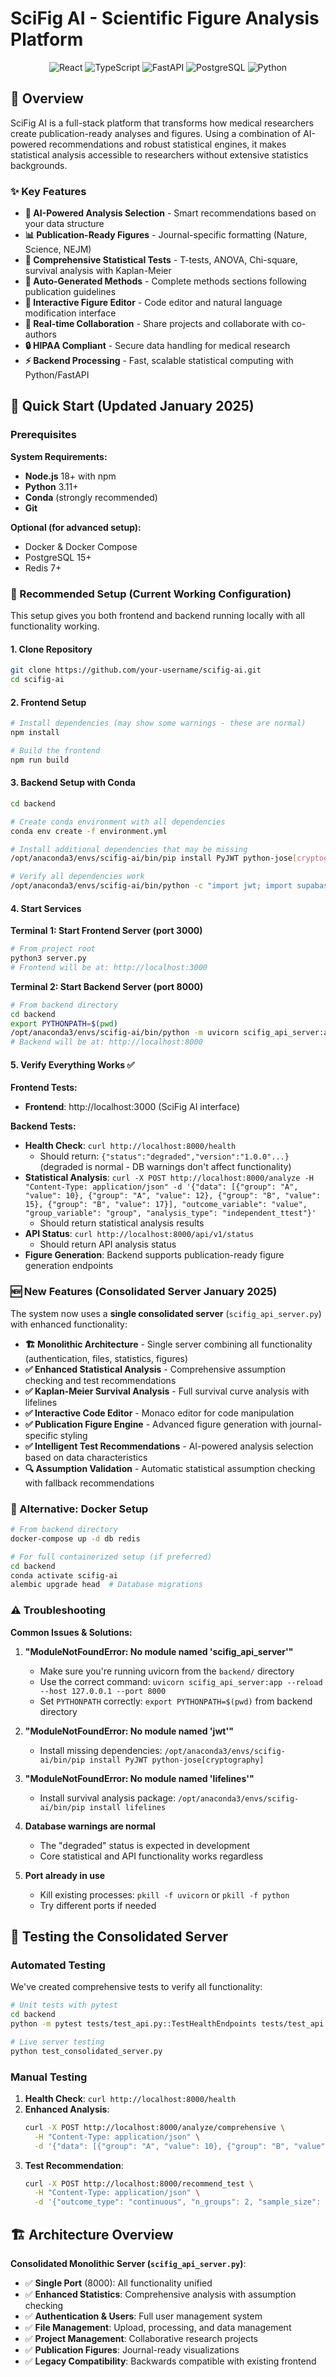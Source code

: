 # SciFig AI - Scientific Figure Analysis Platform

<div align="center">
  <img src="https://img.shields.io/badge/React-18.3.1-blue?style=for-the-badge&logo=react" alt="React" />
  <img src="https://img.shields.io/badge/TypeScript-5.5.3-blue?style=for-the-badge&logo=typescript" alt="TypeScript" />
  <img src="https://img.shields.io/badge/FastAPI-0.104.1-green?style=for-the-badge&logo=fastapi" alt="FastAPI" />
  <img src="https://img.shields.io/badge/PostgreSQL-15-blue?style=for-the-badge&logo=postgresql" alt="PostgreSQL" />
  <img src="https://img.shields.io/badge/Python-3.11-yellow?style=for-the-badge&logo=python" alt="Python" />
</div>

## 🧬 Overview

SciFig AI is a full-stack platform that transforms how medical researchers create publication-ready analyses and figures. Using a combination of AI-powered recommendations and robust statistical engines, it makes statistical analysis accessible to researchers without extensive statistics backgrounds.

### ✨ Key Features

- **🤖 AI-Powered Analysis Selection** - Smart recommendations based on your data structure  
- **📊 Publication-Ready Figures** - Journal-specific formatting (Nature, Science, NEJM)
- **🔬 Comprehensive Statistical Tests** - T-tests, ANOVA, Chi-square, survival analysis with Kaplan-Meier
- **📝 Auto-Generated Methods** - Complete methods sections following publication guidelines
- **🎨 Interactive Figure Editor** - Code editor and natural language modification interface
- **👥 Real-time Collaboration** - Share projects and collaborate with co-authors
- **🔒 HIPAA Compliant** - Secure data handling for medical research
- **⚡ Backend Processing** - Fast, scalable statistical computing with Python/FastAPI

## 🚀 Quick Start (Updated January 2025)

### Prerequisites

**System Requirements:**
- **Node.js** 18+ with npm
- **Python** 3.11+ 
- **Conda** (strongly recommended)
- **Git**

**Optional (for advanced setup):**
- Docker & Docker Compose
- PostgreSQL 15+
- Redis 7+

### 🎯 Recommended Setup (Current Working Configuration)

This setup gives you both frontend and backend running locally with all functionality working.

#### 1. Clone Repository
```bash
git clone https://github.com/your-username/scifig-ai.git
cd scifig-ai
```

#### 2. Frontend Setup
```bash
# Install dependencies (may show some warnings - these are normal)
npm install

# Build the frontend
npm run build
```

#### 3. Backend Setup with Conda
```bash
cd backend

# Create conda environment with all dependencies
conda env create -f environment.yml

# Install additional dependencies that may be missing
/opt/anaconda3/envs/scifig-ai/bin/pip install PyJWT python-jose[cryptography] supabase lifelines

# Verify all dependencies work
/opt/anaconda3/envs/scifig-ai/bin/python -c "import jwt; import supabase; import lifelines; from publication_viz_engine import PublicationVizEngine; print('✅ All dependencies working')"
```

#### 4. Start Services

**Terminal 1: Start Frontend Server (port 3000)**
```bash
# From project root
python3 server.py
# Frontend will be at: http://localhost:3000
```

**Terminal 2: Start Backend Server (port 8000)**
```bash
# From backend directory
cd backend
export PYTHONPATH=$(pwd)
/opt/anaconda3/envs/scifig-ai/bin/python -m uvicorn scifig_api_server:app --reload --host 127.0.0.1 --port 8000
# Backend will be at: http://localhost:8000
```

#### 5. Verify Everything Works ✅

**Frontend Tests:**
- **Frontend**: http://localhost:3000 (SciFig AI interface)

**Backend Tests:**
- **Health Check**: `curl http://localhost:8000/health` 
  - Should return: `{"status":"degraded","version":"1.0.0"...}` (degraded is normal - DB warnings don't affect functionality)
- **Statistical Analysis**: `curl -X POST http://localhost:8000/analyze -H "Content-Type: application/json" -d '{"data": [{"group": "A", "value": 10}, {"group": "A", "value": 12}, {"group": "B", "value": 15}, {"group": "B", "value": 17}], "outcome_variable": "value", "group_variable": "group", "analysis_type": "independent_ttest"}'`
  - Should return statistical analysis results
- **API Status**: `curl http://localhost:8000/api/v1/status`
  - Should return API analysis status
- **Figure Generation**: Backend supports publication-ready figure generation endpoints

### 🆕 New Features (Consolidated Server January 2025)

The system now uses a **single consolidated server** (`scifig_api_server.py`) with enhanced functionality:

- **🏗️ Monolithic Architecture** - Single server combining all functionality (authentication, files, statistics, figures)
- **✅ Enhanced Statistical Analysis** - Comprehensive assumption checking and test recommendations
- **✅ Kaplan-Meier Survival Analysis** - Full survival curve analysis with lifelines
- **✅ Interactive Code Editor** - Monaco editor for code manipulation  
- **✅ Publication Figure Engine** - Advanced figure generation with journal-specific styling
- **✅ Intelligent Test Recommendations** - AI-powered analysis selection based on data characteristics
- **🔍 Assumption Validation** - Automatic statistical assumption checking with fallback recommendations

### 🐳 Alternative: Docker Setup

```bash
# From backend directory
docker-compose up -d db redis

# For full containerized setup (if preferred)
cd backend
conda activate scifig-ai
alembic upgrade head  # Database migrations
```

### ⚠️ Troubleshooting

**Common Issues & Solutions:**

1. **"ModuleNotFoundError: No module named 'scifig_api_server'"**
   - Make sure you're running uvicorn from the `backend/` directory
   - Use the correct command: `uvicorn scifig_api_server:app --reload --host 127.0.0.1 --port 8000`
   - Set `PYTHONPATH` correctly: `export PYTHONPATH=$(pwd)` from backend directory

2. **"ModuleNotFoundError: No module named 'jwt'"**
   - Install missing dependencies: `/opt/anaconda3/envs/scifig-ai/bin/pip install PyJWT python-jose[cryptography]`

3. **"ModuleNotFoundError: No module named 'lifelines'"**  
   - Install survival analysis package: `/opt/anaconda3/envs/scifig-ai/bin/pip install lifelines`

4. **Database warnings are normal**
   - The "degraded" status is expected in development
   - Core statistical and API functionality works regardless

5. **Port already in use**
   - Kill existing processes: `pkill -f uvicorn` or `pkill -f python`
   - Try different ports if needed

## 🧪 Testing the Consolidated Server

### Automated Testing

We've created comprehensive tests to verify all functionality:

```bash
# Unit tests with pytest
cd backend
python -m pytest tests/test_api.py::TestHealthEndpoints tests/test_api.py::TestEnhancedStatisticalAPI -v

# Live server testing
python test_consolidated_server.py
```

### Manual Testing

1. **Health Check**: `curl http://localhost:8000/health`
2. **Enhanced Analysis**: 
   ```bash
   curl -X POST http://localhost:8000/analyze/comprehensive \
     -H "Content-Type: application/json" \
     -d '{"data": [{"group": "A", "value": 10}, {"group": "B", "value": 15}], "outcome_variable": "value", "group_variable": "group", "analysis_type": "independent_ttest"}'
   ```
3. **Test Recommendation**:
   ```bash
   curl -X POST http://localhost:8000/recommend_test \
     -H "Content-Type: application/json" \
     -d '{"outcome_type": "continuous", "n_groups": 2, "sample_size": 100, "columns": ["group", "value"]}'
   ```

## 🏗️ Architecture Overview

**Consolidated Monolithic Server (`scifig_api_server.py`)**:
- ✅ **Single Port** (8000): All functionality unified  
- ✅ **Enhanced Statistics**: Comprehensive analysis with assumption checking
- ✅ **Authentication & Users**: Full user management system
- ✅ **File Management**: Upload, processing, and data management
- ✅ **Project Management**: Collaborative research projects
- ✅ **Publication Figures**: Journal-ready visualizations
- ✅ **Legacy Compatibility**: Backwards compatible with existing frontend